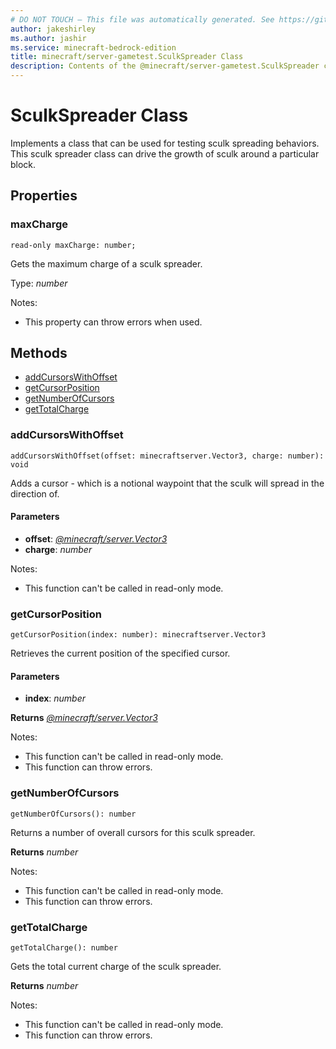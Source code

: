 ```yaml
---
# DO NOT TOUCH — This file was automatically generated. See https://github.com/mojang/minecraftapidocsgenerator to modify descriptions, examples, etc.
author: jakeshirley
ms.author: jashir
ms.service: minecraft-bedrock-edition
title: minecraft/server-gametest.SculkSpreader Class
description: Contents of the @minecraft/server-gametest.SculkSpreader class.
---
```

# SculkSpreader Class

Implements a class that can be used for testing sculk spreading behaviors. This sculk spreader class can drive the growth of sculk around a particular block.

## Properties

### **maxCharge**
`read-only maxCharge: number;`

Gets the maximum charge of a sculk spreader.

Type: *number*

Notes:
  - This property can throw errors when used.

## Methods
- [addCursorsWithOffset](#addcursorswithoffset)
- [getCursorPosition](#getcursorposition)
- [getNumberOfCursors](#getnumberofcursors)
- [getTotalCharge](#gettotalcharge)

### **addCursorsWithOffset**
`
addCursorsWithOffset(offset: minecraftserver.Vector3, charge: number): void
`

Adds a cursor - which is a notional waypoint that the sculk will spread in the direction of.

#### **Parameters**
- **offset**: [*@minecraft/server.Vector3*](../../minecraft/server/Vector3.md)
- **charge**: *number*
  
Notes:
- This function can't be called in read-only mode.

### **getCursorPosition**
`
getCursorPosition(index: number): minecraftserver.Vector3
`

Retrieves the current position of the specified cursor.

#### **Parameters**
- **index**: *number*

**Returns** [*@minecraft/server.Vector3*](../../minecraft/server/Vector3.md)
  
Notes:
- This function can't be called in read-only mode.
- This function can throw errors.

### **getNumberOfCursors**
`
getNumberOfCursors(): number
`

Returns a number of overall cursors for this sculk spreader.

**Returns** *number*
  
Notes:
- This function can't be called in read-only mode.
- This function can throw errors.

### **getTotalCharge**
`
getTotalCharge(): number
`

Gets the total current charge of the sculk spreader.

**Returns** *number*
  
Notes:
- This function can't be called in read-only mode.
- This function can throw errors.
